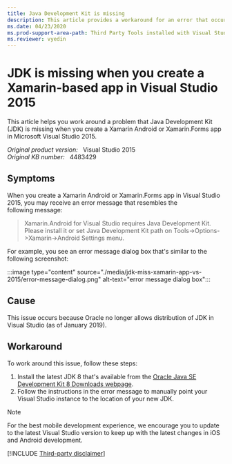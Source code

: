 ```yaml
---
title: Java Development Kit is missing
description: This article provides a workaround for an error that occurs when you create a Xamarin Android or Xamarin.Forms app in Visual Studio 2015.
ms.date: 04/23/2020
ms.prod-support-area-path: Third Party Tools installed with Visual Studio
ms.reviewer: vyedin
---
```

# JDK is missing when you create a Xamarin-based app in Visual Studio 2015

This article helps you work around a problem that Java Development Kit (JDK) is missing when you create a Xamarin Android or Xamarin.Forms app in Microsoft Visual Studio 2015.

_Original product version:_ &nbsp; Visual Studio 2015  
_Original KB number:_ &nbsp; 4483429

## Symptoms

When you create a Xamarin Android or Xamarin.Forms app in Visual Studio 2015, you may receive an error message that resembles the following message:

> Xamarin.Android for Visual Studio requires Java Development Kit. Please install it or set Java Development Kit path on Tools->Options->Xamarin->Android Settings menu.

For example, you see an error message dialog box that's similar to the following screenshot:

:::image type="content" source="./media/jdk-miss-xamarin-app-vs-2015/error-message-dialog.png" alt-text="error message dialog box":::

## Cause

This issue occurs because Oracle no longer allows distribution of JDK in Visual Studio (as of January 2019).

## Workaround

To work around this issue, follow these steps:

1. Install the latest JDK 8 that's available from the [Oracle Java SE Development Kit 8 Downloads webpage](https://www.oracle.com/technetwork/java/javase/downloads/jdk8-downloads-2133151.html).
2. Follow the instructions in the error message to manually point your Visual Studio instance to the location of your new JDK.

> [!NOTE]
> For the best mobile development experience, we encourage you to update to the latest Visual Studio version to keep up with the latest changes in iOS and Android development.  

[!INCLUDE [Third-party disclaimer](../../includes/third-party-disclaimer.md)]
